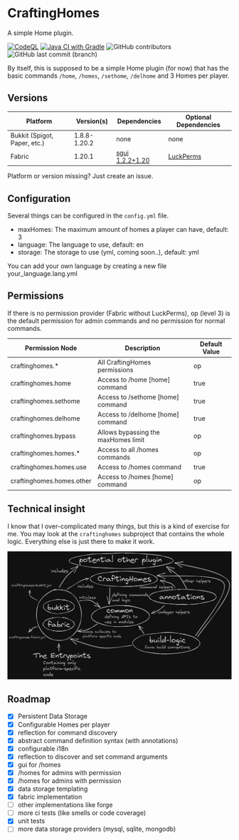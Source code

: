 # CraftingHomes

A simple Home plugin.

[![CodeQL](https://github.com/Crafter-Y/CraftingHomes/actions/workflows/codeql.yml/badge.svg)](https://github.com/Crafter-Y/CraftingHomes/actions/workflows/codeql.yml)
[![Java CI with Gradle](https://github.com/Crafter-Y/CraftingHomes/actions/workflows/gradle.yml/badge.svg)](https://github.com/Crafter-Y/CraftingHomes/actions/workflows/gradle.yml)
![GitHub contributors](https://img.shields.io/github/contributors/Crafter-Y/CraftingHomes)
![GitHub last commit (branch)](https://img.shields.io/github/last-commit/Crafter-Y/CraftingHomes/dev)

By itself, this is supposed to be a simple Home 
plugin (for now) that has the basic commands `/home`, `/homes`,
`/sethome`, `/delhome` and 3 Homes per player.

## Versions

| Platform                     | Version(s)   | Dependencies                                                                 | Optional Dependencies                       |
|------------------------------|--------------|------------------------------------------------------------------------------|---------------------------------------------|
| Bukkit (Spigot, Paper, etc.) | 1.8.8-1.20.2 | none                                                                         | none                                        |
| Fabric                       | 1.20.1       | [sgui  1.2.2+1.20](https://github.com/Patbox/sgui/releases/tag/1.2.2%2B1.20) | [LuckPerms](https://luckperms.net/download) |

Platform or version missing? Just create an issue.

## Configuration

Several things can be configured in the `config.yml` file.

- maxHomes: The maximum amount of homes a player can have, default: 3
- language: The language to use, default: en
- storage: The storage to use (yml, coming soon..), default: yml

You can add your own language by creating a new file your_language.lang.yml

## Permissions

If there is no permission provider (Fabric without LuckPerms), op (level 3) is the default permission for admin 
commands and no permission for normal commands.

| Permission Node           | Description                              | Default Value |
|---------------------------|------------------------------------------|---------------|
| craftinghomes.*           | All CraftingHomes permissions            | op            |
| craftinghomes.home        | Access to /home [home] command           | true          |
| craftinghomes.sethome     | Access to /sethome [home] command        | true          |
| craftinghomes.delhome     | Access to /delhome [home] command        | true          |
| craftinghomes.bypass      | Allows bypassing the maxHomes limit      | op            |
| craftinghomes.homes.*     | Access to all /homes commands            | op            |
| craftinghomes.homes.use   | Access to /homes command                 | true          |
| craftinghomes.homes.other | Access to /homes <player> [home] command | op            |

## Technical insight

I know that I over-complicated many things, but this is a kind of exercise for me.
You may look at the `craftinghomes` subproject that contains the whole logic. 
Everything else is just there to make it work.

[![Logic Diagram](./.github/media/craftinghomeslogic.png)](https://github.com/Crafter-Y/CraftingHomes)

## Roadmap
- [x] Persistent Data Storage
- [x] Configurable Homes per player
- [x] reflection for command discovery
- [x] abstract command definition syntax (with annotations)
- [x] configurable i18n
- [x] reflection to discover and set command arguments
- [x] gui for /homes
- [x] /homes <player> for admins with permission
- [x] /homes <player> <home> for admins with permission
- [x] data storage templating
- [x] fabric implementation
- [ ] other implementations like forge
- [ ] more ci tests (like smells or code coverage)
- [x] unit tests
- [ ] more data storage providers (mysql, sqlite, mongodb)
